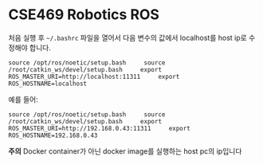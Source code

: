 # CSE469 Robotics ROS

처음 실행 후
`~/.bashrc` 파일을 열어서 다음 변수의 값에서 localhost를 host ip로 수정해야 합니다.
```
source /opt/ros/noetic/setup.bash     source /root/catkin_ws/devel/setup.bash     export ROS_MASTER_URI=http://localhost:11311     export ROS_HOSTNAME=localhost
```
예를 들어:
```
source /opt/ros/noetic/setup.bash     source /root/catkin_ws/devel/setup.bash     export ROS_MASTER_URI=http://192.168.0.43:11311     export ROS_HOSTNAME=192.168.0.43
```

**주의** Docker container가 아닌 docker image를 실행하는 host pc의 ip입니다